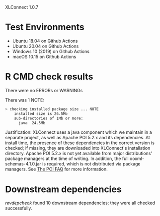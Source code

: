XLConnect 1.0.7
# Test Environments

* Ubuntu 18.04 on Github Actions
* Ubuntu 20.04 on Github Actions
* Windows 10 (2019) on Github Actions
* macOS 10.15 on Github Actions

# R CMD check results

There were no ERRORs or WARNINGs

There was 1 NOTE:

```sh
> checking installed package size ... NOTE
    installed size is 26.5Mb
    sub-directories of 1Mb or more:
      java  24.5Mb
```

Justification: XLConnect uses a java component which we maintain in a separate project, as well as Apache POI 5.2.x and its dependencies. At install time, the presence of these dependencies in the correct version is checked; if missing, they are downloaded into XLConnect's installation directory. Apache POI 5.2.x is not yet available from major distributions' package managers at the time of writing. In addition, the full ooxml-schemas-4.1.0.jar is required, which is not distributed via package managers. See [The POI FAQ](https://poi.apache.org/help/faq.html#faq-N10109) for more information.

# Downstream dependencies

_revdepcheck_ found 10 downstream dependencies; they were all checked successfully.
